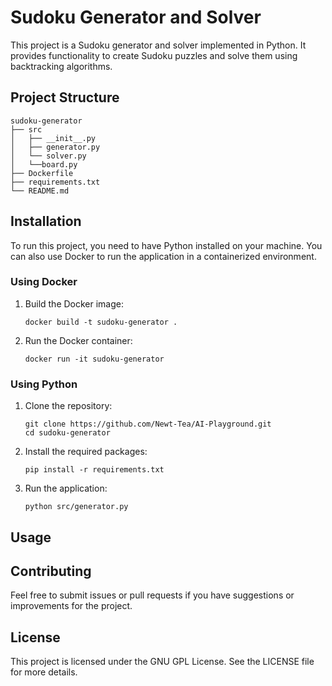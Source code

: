# Sudoku Generator and Solver

This project is a Sudoku generator and solver implemented in Python. It provides functionality to create Sudoku puzzles and solve them using backtracking algorithms.

## Project Structure

```
sudoku-generator
├── src
│   ├── __init__.py
│   ├── generator.py
│   └── solver.py
│   └──board.py
├── Dockerfile
├── requirements.txt
└── README.md
```

## Installation

To run this project, you need to have Python installed on your machine. You can also use Docker to run the application in a containerized environment.

### Using Docker

1. Build the Docker image:

   ```
   docker build -t sudoku-generator .
   ```

2. Run the Docker container:

   ```
   docker run -it sudoku-generator
   ```

### Using Python

1. Clone the repository:

   ```
   git clone https://github.com/Newt-Tea/AI-Playground.git
   cd sudoku-generator
   ```

2. Install the required packages:

   ```
   pip install -r requirements.txt
   ```

3. Run the application:

   ```
   python src/generator.py
   ```

## Usage



## Contributing

Feel free to submit issues or pull requests if you have suggestions or improvements for the project.

## License

This project is licensed under the GNU GPL License. See the LICENSE file for more details.